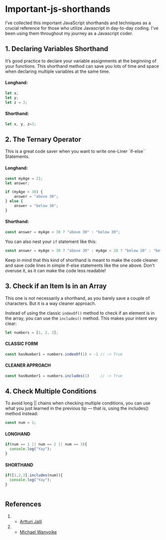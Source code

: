 # Important-js-shorthands
I’ve collected this important JavaScript shorthands and techniques as a crucial reference for those who utilize Javascript in day-to-day coding.
I've been using them throughout my journey as a Javascript coder.

## 1.  Declaring Variables Shorthand
It’s good practice to declare your variable assignments at the beginning of your functions. This shorthand method can save you lots of time and space when declaring multiple variables at the same time.

#### Longhand:
```javascript
let x;
let y;
let z = 3; 
```
#### Shorthand:
```javascript
let x, y, z=3;
```
## 2.  The Ternary Operator
This is a great code saver when you want to write one-Liner `if-else`` Statements.

#### Longhand:
```javascript
const myAge = 21;
let answer;

if (myAge > 30) {
    answer = "above 30";
} else {
    answer = "below 30";
}
```
#### Shorthand:

```javascript
const answer = myAge > 30 ? "above 30" : "below 30";
```
You can also nest your `if` statement like this:
```javascript
const answer = myAge > 30 ? "above 30" : myAge < 20 ? "below 20" : "between  30 - 20";
```
Keep in mind that this kind of shorthand is meant to make the code cleaner and save code lines in simple if-else statements like the one above. Don’t overuse it, as it can make the code less readable!

## 3.  Check if an Item Is in an Array
This one is not necessarily a shorthand, as you barely save a couple of characters. But it is a way cleaner approach.

Instead of using the classic `indexOf()` method to check if an element is in the array, you can use the `includes()` method. This makes your intent very clear:

```javascript
let numbers = [1, 2, 3];
```
#### CLASSIC FORM
```javascript
const hasNumber1 = numbers.indexOf(1) > -1 // -> True
```
#### CLEANER APPROACH

```javascript
const hasNumber1 = numbers.includes(1)     // -> True
```

## 4. Check Multiple Conditions
To avoid long || chains when checking multiple conditions, you can use what you just learned in the previous tip — that is, using the includes() method instead:

```javascript
const num = 1;
```
#### LONGHAND
```javascript
if(num == 1 || num == 2 || num == 3){
  console.log("Yay");
}
```
#### SHORTHAND
```javascript
if([1,2,3].includes(num)){
  console.log("Yay");
}
```

```javascript

```
## References
1. * [Artturi Jalli](https://betterprogramming.pub/25-useful-javascript-shorthands-for-web-developers-771ac550a7ba)
2. * [Michael Wanyoike](https://www.sitepoint.com/shorthand-javascript-techniques/)
